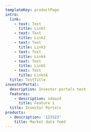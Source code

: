 ```yaml
---
templateKey: productPage
intro:
  link:
    - text: Text
      title: Link1
    - text: Text
      title: Link2
    - text: Text
      title: Link3
    - text: Text
      title: Link4
    - text: Text
      title: Link5
    - text: Text
      title: Linkt6
  title: TestTitle
investorPortal:
  description: Investor portals text
  features:
    - description: sdaasd
      title: Feature 1
  title: Investor Portals
products:
  - description: '123123'
    title: Market data feed
---
```


